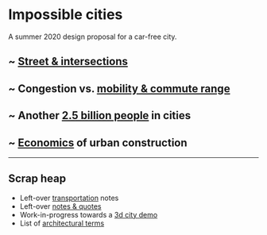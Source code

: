
# Impossible cities

A summer 2020 design proposal for a car-free city.

## ~ [Street & intersections](streets) 
## ~ Congestion vs. [mobility & commute range](mobility)
## ~ Another [2.5 billion people](people) in cities
## ~ [Economics](economics) of urban construction

---------
## Scrap heap

  * Left-over [transportation](transportation) notes
  * Left-over [notes & quotes](remainder)
  * Work-in-progress towards a [3d city demo](demo)
  * List of [architectural terms](architecture)

